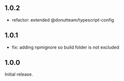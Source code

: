 ## 1.0.2

* refactor: extended @donutteam/typescript-config

## 1.0.1

* fix: adding npmignore so build folder is not excluded

## 1.0.0
Initial release.
